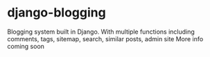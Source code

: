 # django-blogging
Blogging system built in Django. With multiple functions including comments, tags, sitemap, search, similar posts, admin site
More info coming soon

